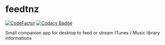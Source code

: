 # feedtnz

[![CodeFactor](https://www.codefactor.io/repository/github/amphaal/feedtnz/badge)](https://www.codefactor.io/repository/github/amphaal/feedtnz)
[![Codacy Badge](https://app.codacy.com/project/badge/Grade/b569eb64104e42589fd8825098562243)](https://www.codacy.com/gh/Amphaal/feedtnz/dashboard?utm_source=github.com&amp;utm_medium=referral&amp;utm_content=Amphaal/feedtnz&amp;utm_campaign=Badge_Grade)

Small companion app for desktop to feed or stream ITunes / Music library informations
